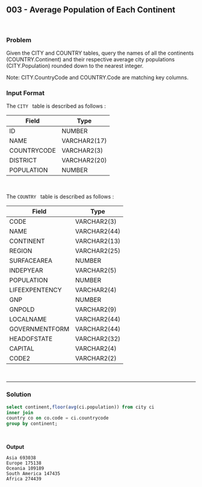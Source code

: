## 003 - Average Population of Each Continent
<br>

### Problem
Given the CITY and COUNTRY tables, query the names of all the continents (COUNTRY.Continent) and their respective average city populations (CITY.Population) rounded down to the nearest integer.

Note: CITY.CountryCode and COUNTRY.Code are matching key columns.


### Input Format

The `CITY ` table is described as follows :

|  Field | Type |
|---|---|
| ID  | NUMBER |
| NAME | VARCHAR2(17)   |
| COUNTRYCODE  | VARCHAR2(3)  |
| DISTRICT |  VARCHAR2(20) |
| POPULATION | NUMBER |

<br>

The `COUNTRY ` table is described as follows :

|  Field | Type |
|---|---|
| CODE  | VARCHAR2(3)   |
| NAME | VARCHAR2(44)   |
| CONTINENT | VARCHAR2(13) |
| REGION  | VARCHAR2(25)  |
| SURFACEAREA | NUMBER |
| INDEPYEAR | VARCHAR2(5) |
| POPULATION | NUMBER |
| LIFEEXPENTENCY | VARCHAR2(4) |
| GNP | NUMBER |
| GNPOLD | VARCHAR2(9) |
| LOCALNAME | VARCHAR2(44) |
| GOVERNMENTFORM | VARCHAR2(44) |
| HEADOFSTATE | VARCHAR2(32) |
| CAPITAL | VARCHAR2(4) |
| CODE2 | VARCHAR2(2) |



<br>

---

### Solution


```SQL
select continent,floor(avg(ci.population)) from city ci
inner join
country co on co.code = ci.countrycode
group by continent;
```

<br>

**Output**

```
Asia 693038
Europe 175138
Oceania 109189
South America 147435
Africa 274439
```